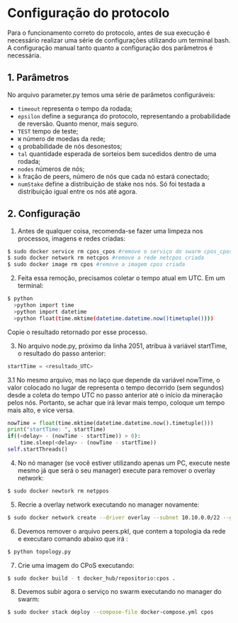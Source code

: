 # Configuração do protocolo

Para o funcionamento correto do protocolo, antes de sua execução é necessário realizar uma série de configurações utilizando um terminal bash. A configuração manual tanto quanto a configuração dos parâmetros é necessária.

## 1. Parâmetros
No arquivo parameter.py temos uma série de parâmetos configuráveis:
- `timeout` representa o tempo da rodada;
- `epsilon` define a segurança do protocolo, representando a probabilidade de reversão. Quanto menor, mais seguro.
- `TEST` tempo de teste;
- `W` número de moedas da rede;
- `q` probabilidade de nós desonestos;
- `tal` quantidade esperada de sorteios bem sucedidos dentro de uma rodada;
- `nodes` números de nós;
- `k` fração de peers, número de nós que cada nó estará conectado;
- `numStake` define a distribuição de stake nos nós. Só foi testada a distribuição igual entre os nós até agora.
## 2. Configuração
1. Antes de qualquer coisa, recomenda-se fazer uma limpeza nos processos, imagens e redes criadas:

```bash
$ sudo docker service rm cpos_cpos #remove o serviço do swarm cpos_cpos
$ sudo docker network rm netcpos #remove a rede netcpos criada
$ sudo docker image rm cpos #remove a imagem cpos criada
```

2. Feita essa remoção, precisamos coletar o tempo atual em UTC. Em um terminal:
```bash
$ python
  >python import time
  >python import datetime
  >python float(time.mktime(datetime.datetime.now()timetuple())))
```
Copie o resultado retornado por esse processo.

3. No arquivo node.py, próximo da linha 2051, atribua à variável startTime, o resultado do passo anterior:
```python
startTime = <resultado_UTC>
```

3.1 No mesmo arquivo, mas no laço que depende da variável nowTime, o valor colocado no lugar de <delay> representa o tempo decorrido (sem segundos) desde a coleta do tempo UTC no passo anterior até o início da mineração pelos nós. Portanto, se achar que irá levar mais tempo, coloque um tempo mais alto, e vice versa.
  
```python
nowTime = float(time.mktime(datetime.datetime.now().timetuple()))
print("startTime: ", startTime)        
if((<delay> - (nowTime - startTime)) > 0):
    time.sleep(<delay> - (nowTime - startTime))
self.startThreads()
```

4. No nó manager (se você estiver utilizando apenas um PC, execute neste mesmo já que será o seu manager) execute para remover o overlay network:
```bash
$ sudo docker newtork rm netppos
```

5. Recrie a overlay network executando no manager novamente:
```bash
$ sudo docker network create --driver overlay --subnet 10.10.0.0/22 --gateway 10.1.0.1 netcpos
```
6. Devemos remover o arquivo peers.pkl, que contem a topologia da rede e executaro comando abaixo que irá :
```bash
$ python topology.py
```

7. Crie uma imagem do CPoS executando:
```bash
$ sudo docker build - t docker_hub/repositorio:cpos .
```

8. Devemos subir agora o serviço no swarm executando no manager do swarm:
```bash
$ sudo docker stack deploy --compose-file docker-compose.yml cpos
```



